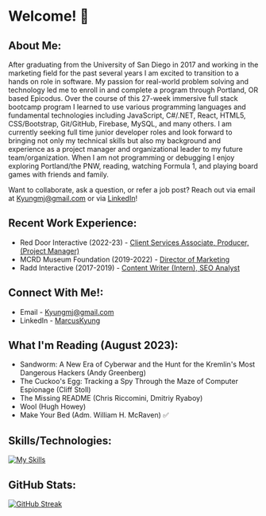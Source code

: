 # Welcome!  👋

## About Me:
After graduating from the University of San Diego in 2017 and working in the marketing field for the past several years I am excited to transition to a hands on role in software. My passion for real-world problem solving and technology led me to enroll in and complete a program through Portland, OR based Epicodus. Over the course of this 27-week immersive full stack bootcamp program I learned to use various programming languages and fundamental technologies including JavaScript, C#/.NET, React, HTML5, CSS/Bootstrap, Git/GitHub, Firebase, MySQL, and many others. I am currently seeking full time junior developer roles and look forward to bringing not only my technical skills but also my background and experience as a project manager and organizational leader to my future team/organization. When I am not programming or debugging I enjoy exploring Portland/the PNW, reading, watching Formula 1, and playing board games with friends and family. 

Want to collaborate, ask a question, or refer a job post? Reach out via email at Kyungmj@gmail.com or via [LinkedIn](https://www.linkedin.com/in/marcuskyung/)!

## Recent Work Experience:
- Red Door Interactive (2022-23) - [Client Services Associate, Producer, (Project Manager)](https://www.linkedin.com/in/marcuskyung/)<br>
- MCRD Museum Foundation (2019-2022) - [Director of Marketing](https://www.linkedin.com/in/marcuskyung/)<br>
- Radd Interactive (2017-2019) - [Content Writer (Intern), SEO Analyst](https://www.linkedin.com/in/marcuskyung/)<br>

## Connect With Me!:
- Email - Kyungmj@gmail.com<br>
- LinkedIn - [MarcusKyung](https://www.linkedin.com/in/marcuskyung/)<br>

## What I'm Reading (August 2023):
- Sandworm: A New Era of Cyberwar and the Hunt for the Kremlin's Most Dangerous Hackers (Andy Greenberg)
- The Cuckoo's Egg: Tracking a Spy Through the Maze of Computer Espionage (Cliff Stoll)
- The Missing README (Chris Riccomini, Dmitriy Ryaboy)
- Wool (Hugh Howey)
- Make Your Bed (Adm. William H. McRaven)  ✅

## Skills/Technologies: 
[![My Skills](https://skillicons.dev/icons?i=js,ts,html,css,react,cs,bootstrap,materialui,git,github,sass,dotnet,firebase,jest,webpack,mysql,vscode,postman,bots&perline=8)](https://skillicons.dev)


## GitHub Stats: 
[![GitHub Streak](https://streak-stats.demolab.com/?user=MarcusKyung&theme=dark)](https://git.io/streak-stats)
